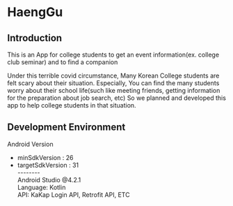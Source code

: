 # HaengGu

## Introduction

This is an App for  college students to get an event information(ex. college club seminar) and to find a companion

Under this terrible covid circumstance, Many Korean College students are felt scary about their situation. 
Especially, You can find the many students worry about their school life(such like meeting friends, getting information for the preparation about job search, etc)
So we planned and developed this app to help college students in that situation.

<!-- ## UI
1. Splash <br />
<img src = "" width="30%" height="70%"><br />
<!-- 2. Main <br/>
2-2. Search
4. Find Events
5. looking for a Companion
6. Chat
7. ChatList
8. Profile
9. MyPage --> 

## Development Environment

Android Version</br>
- minSdkVersion : 26</br>
- targetSdkVersion : 31</br>
--------</br>
Android Studio @4.2.1</br>
Language: Kotlin</br>
API: KaKap Login API, Retrofit API, ETC </br>
</br>


